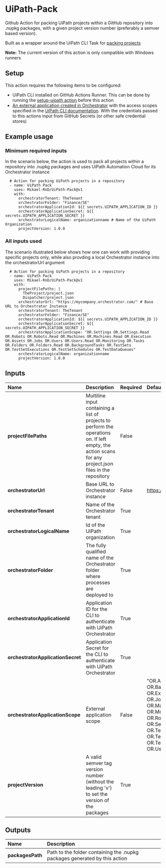 # UiPath-Pack
Github Action for packing UiPath projects within a GitHub repository into .nupkg packages, with a given project version number (preferably a semver based version).

Built as a wrapper around the UiPath CLI Task for [packing projects](https://docs.uipath.com/test-suite/automation-cloud/latest/user-guide/packing-projects-into-a-package)

**Note:** The current version of this action is only compatible with Windows runners

## Setup

This action requires the following items to be configured:
- UiPath CLI installed on GitHub Actions Runner. This can be done by running the [setup-uipath action](https://github.com/Mikael-RnD/setup-uipath) before this action
- [An external application created in Orchestrator](https://docs.uipath.com/automation-cloud/automation-cloud/latest/admin-guide/managing-external-applications) with the access scopes specified in the [UiPath CLI documentation](https://docs.uipath.com/test-suite/automation-cloud/latest/user-guide/executing-tasks-cli). With the credentials passed to this actions input from GitHub Secrets (or other safe credential stores)


## Example usage

### Minimum required inputs

In the scenario below, the action is used to pack all projects within a repository into .nupkg packages and uses UiPath Automation Cloud for its Orchestrator instance

      # Action for packing UiPath projects in a repository
      - name: UiPath Pack
        uses: Mikael-RnD/UiPath-Pack@v1
        with:
          orchestratorTenant: TheTenant 
          orchestratorFolder: "Finance/SE"
          orchestratorApplicationId: ${{ secrets.UIPATH_APPLICATION_ID }} 
          orchestratorApplicationSecret: ${{ secrets.UIPATH_APPLICATION_SECRET }} 
          orchestratorLogicalName: organizationname # Name of the UiPath Organization
          projectVersion: 1.0.0

### All inputs used

The scenario illustrated below shows how one can work with providing specific projects only, while also provding a local Orchestrator instance into the orchestratorUrl argument  

      # Action for packing UiPath projects in a repository
      - name: UiPath Pack
        uses: Mikael-RnD/UiPath-Pack@v1
        with:
          projectFilePaths: | 
            TheProject/project.json
            Dispatcher/project.json
          orchestratorUrl: "https://mycompany.orchestrator.com/" # Base URL to Orchestrator Instance
          orchestratorTenant: TheTenant 
          orchestratorFolder: "Finance/SE" 
          orchestratorApplicationId: ${{ secrets.UIPATH_APPLICATION_ID }} 
          orchestratorApplicationSecret: ${{ secrets.UIPATH_APPLICATION_SECRET }} 
          orchestratorApplicationScope: "OR.Settings OR.Settings.Read OR.Robots OR.Robots.Read OR.Machines OR.Machines.Read OR.Execution OR.Assets OR.Jobs OR.Users OR.Users.Read OR.Monitoring OR.Tasks OR.Folders OR.Folders.Read OR.BackgroundTasks OR.TestSets OR.TestSetExecutions OR.TestSetSchedules OR.TestDataQueues" 
          orchestratorLogicalName: organizationname 
          projectVersion: 1.0.0

## Inputs
|Name|Description|Required|Default value|
|:--|:--|:--|:--|
|**projectFilePaths**|Multiline input containing a list of projects to perform the operations on. If left empty, the action scans for any project.json files in the repository|False||TheProject/project.json|
|**orchestratorUrl**|Base URL to Orchestrator instance|False|https://cloud.uipath.com/|
|**orchestratorTenant**|Name of the Orchestrator tenant|True||
|**orchestratorLogicalName**|Id of the UiPath organization|True||
|**orchestratorFolder**|The fully qualified name of the Orchestrator folder where processes are deployed to|True||
|**orchestratorApplicationId**|Application ID for the CLI to authenticate with UiPath Orchestrator|True|||
|**orchestratorApplicationSecret**|Application Secret for the CLI to authenticate with UiPath Orchestrator|True|||
|**orchestratorApplicationScope**|External application scope|False|"OR.Assets OR.BackgroundTasks OR.Execution OR.Folders OR.Jobs OR.Machines.Read OR.Monitoring OR.Robots.Read OR.Settings.Read OR.TestSets OR.TestSetExecutions OR.TestSetSchedules OR.Users.Read"|
|**projectVersion**|A valid semver tag version number (without the leading 'v') to set the version of the packages|True||

## Outputs
|Name|Description|
|:--|:--|
|**packagesPath**|Path to the folder containing the .nupkg packages generated by this action|

